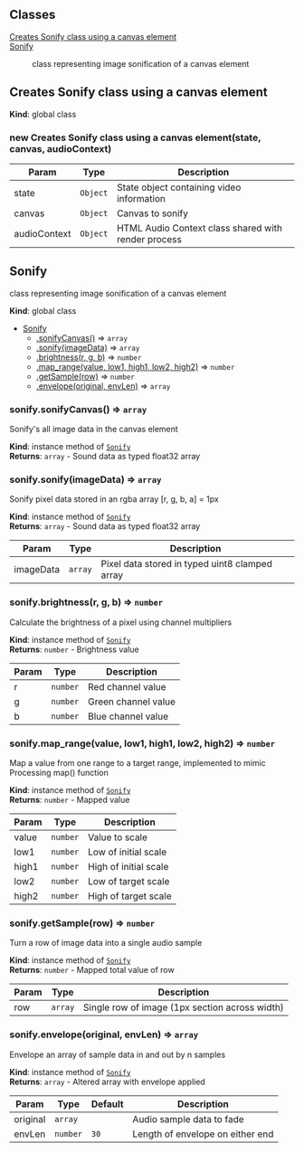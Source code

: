 ## Classes

<dl>
<dt><a href="#Creates Sonify class using a canvas element">Creates Sonify class using a canvas element</a></dt>
<dd></dd>
<dt><a href="#Sonify">Sonify</a></dt>
<dd><p>class representing image sonification of a canvas element</p>
</dd>
</dl>

<a name="Creates Sonify class using a canvas element"></a>

## Creates Sonify class using a canvas element
**Kind**: global class  
<a name="new_Creates Sonify class using a canvas element_new"></a>

### new Creates Sonify class using a canvas element(state, canvas, audioContext)

| Param | Type | Description |
| --- | --- | --- |
| state | <code>Object</code> | State object containing video information |
| canvas | <code>Object</code> | Canvas to sonify |
| audioContext | <code>Object</code> | HTML Audio Context class shared with render process |

<a name="Sonify"></a>

## Sonify
class representing image sonification of a canvas element

**Kind**: global class  

* [Sonify](#Sonify)
    * [.sonifyCanvas()](#Sonify+sonifyCanvas) ⇒ <code>array</code>
    * [.sonify(imageData)](#Sonify+sonify) ⇒ <code>array</code>
    * [.brightness(r, g, b)](#Sonify+brightness) ⇒ <code>number</code>
    * [.map_range(value, low1, high1, low2, high2)](#Sonify+map_range) ⇒ <code>number</code>
    * [.getSample(row)](#Sonify+getSample) ⇒ <code>number</code>
    * [.envelope(original, envLen)](#Sonify+envelope) ⇒ <code>array</code>

<a name="Sonify+sonifyCanvas"></a>

### sonify.sonifyCanvas() ⇒ <code>array</code>
Sonify's all image data in the canvas element

**Kind**: instance method of [<code>Sonify</code>](#Sonify)  
**Returns**: <code>array</code> - Sound data as typed float32 array  
<a name="Sonify+sonify"></a>

### sonify.sonify(imageData) ⇒ <code>array</code>
Sonify pixel data stored in an rgba array [r, g, b, a] = 1px

**Kind**: instance method of [<code>Sonify</code>](#Sonify)  
**Returns**: <code>array</code> - Sound data as typed float32 array  

| Param | Type | Description |
| --- | --- | --- |
| imageData | <code>array</code> | Pixel data stored in typed uint8 clamped array |

<a name="Sonify+brightness"></a>

### sonify.brightness(r, g, b) ⇒ <code>number</code>
Calculate the brightness of a pixel using channel multipliers

**Kind**: instance method of [<code>Sonify</code>](#Sonify)  
**Returns**: <code>number</code> - Brightness value  

| Param | Type | Description |
| --- | --- | --- |
| r | <code>number</code> | Red channel value |
| g | <code>number</code> | Green channel value |
| b | <code>number</code> | Blue channel value |

<a name="Sonify+map_range"></a>

### sonify.map\_range(value, low1, high1, low2, high2) ⇒ <code>number</code>
Map a value from one range to a target range, implemented to mimic
Processing map() function

**Kind**: instance method of [<code>Sonify</code>](#Sonify)  
**Returns**: <code>number</code> - Mapped value  

| Param | Type | Description |
| --- | --- | --- |
| value | <code>number</code> | Value to scale |
| low1 | <code>number</code> | Low of initial scale |
| high1 | <code>number</code> | High of initial scale |
| low2 | <code>number</code> | Low of target scale |
| high2 | <code>number</code> | High of target scale |

<a name="Sonify+getSample"></a>

### sonify.getSample(row) ⇒ <code>number</code>
Turn a row of image data into a single audio sample

**Kind**: instance method of [<code>Sonify</code>](#Sonify)  
**Returns**: <code>number</code> - Mapped total value of row  

| Param | Type | Description |
| --- | --- | --- |
| row | <code>array</code> | Single row of image (1px section across width) |

<a name="Sonify+envelope"></a>

### sonify.envelope(original, envLen) ⇒ <code>array</code>
Envelope an array of sample data in and out by n samples

**Kind**: instance method of [<code>Sonify</code>](#Sonify)  
**Returns**: <code>array</code> - Altered array with envelope applied  

| Param | Type | Default | Description |
| --- | --- | --- | --- |
| original | <code>array</code> |  | Audio sample data to fade |
| envLen | <code>number</code> | <code>30</code> | Length of envelope on either end |

